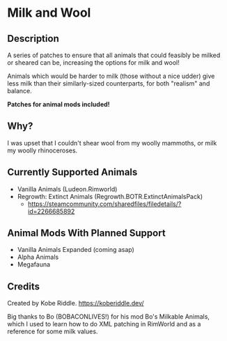 # Milk and Wool

## Description

A series of patches to ensure that all animals that could feasibly be milked or sheared can be, increasing the options for milk and wool!

Animals which would be harder to milk (those without a nice udder) give less milk than their similarly-sized counterparts, for both "realism" and balance.

**Patches for animal mods included!**

## Why?

I was upset that I couldn't shear wool from my woolly mammoths, or milk my woolly rhinoceroses.

## Currently Supported Animals

- Vanilla Animals (Ludeon.Rimworld)
- Regrowth: Extinct Animals (Regrowth.BOTR.ExtinctAnimalsPack)
  - https://steamcommunity.com/sharedfiles/filedetails/?id=2266685892

## Animal Mods With Planned Support

- Vanilla Animals Expanded (coming asap)
- Alpha Animals
- Megafauna

## Credits

Created by Kobe Riddle. https://koberiddle.dev/

Big thanks to Bo (BOBACONLIVES!) for his mod Bo's Milkable Animals, which I used to learn how to do XML patching in RimWorld and as a reference for some milk values.
